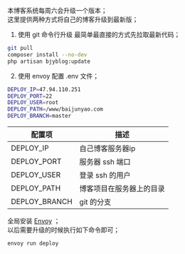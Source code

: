 本博客系统每周六会升级一个版本；  
这里提供两种方式将自己的博客升级到最新版；
1. 使用 git 命令行升级
最简单最直接的方式先拉取最新代码；  
```bash
git pull 
composer install --no-dev
php artisan bjyblog:update
```
2. 使用 envoy 
配置 .env 文件；  
```bash
DEPLOY_IP=47.94.110.251
DEPLOY_PORT=22
DEPLOY_USER=root
DEPLOY_PATH=/www/baijunyao.com
DEPLOY_BRANCH=master
```
| 配置项 | 描述 |
| --- | ---- |
| DEPLOY_IP | 自己博客服务器ip |
| DEPLOY_PORT | 服务器 ssh 端口 | 
| DEPLOY_USER | 登录 ssh 的用户 | 
| DEPLOY_PATH | 博客项目在服务器上的目录 |
| DEPLOY_BRANCH | git 的分支 |
全局安装 [Envoy](https://laravel-china.org/docs/laravel/5.5/envoy/1344) ；  
以后需要升级的时候执行如下命令即可；
```bash 
envoy run deploy
```